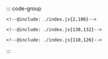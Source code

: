 ::: code-group
```js:line-numbers [JavaScript]
<!--@include: ./index.js{2,106}-->
```

```html:line-numbers [HTML]
<!--@include: ./index.js{130,132}-->
```

```css:line-numbers [CSS]
<!--@include: ./index.js{110,126}-->
```
:::